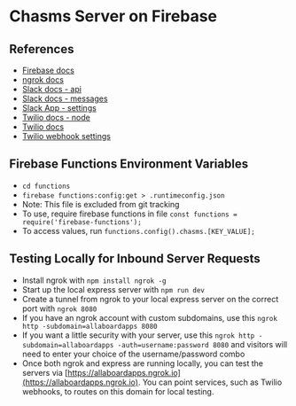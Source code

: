 # Chasms Server on Firebase

## References

* [Firebase docs](https://firebase.google.com/docs/)
* [ngrok docs](https://ngrok.com/docs)
* [Slack docs - api](https://api.slack.com/)
* [Slack docs - messages](https://api.slack.com/docs/messages)
* [Slack App - settings](https://api.slack.com/apps/A9S81RSSK)
* [Twilio docs - node](https://www.twilio.com/docs/libraries/node)
* [Twilio docs](https://www.twilio.com/docs/)
* [Twilio webhook settings](https://www.twilio.com/console/phone-numbers/PN9cdcec8e5706875057b9443833671a3d)

## Firebase Functions Environment Variables

* `cd functions`
* `firebase functions:config:get > .runtimeconfig.json`
* Note: This file is excluded from git tracking
* To use, require firebase functions in file `const functions = require('firebase-functions');`
* To access values, run `functions.config().chasms.[KEY_VALUE];`

## Testing Locally for Inbound Server Requests

* Install ngrok with `npm install ngrok -g`
* Start up the local express server with `npm run dev`
* Create a tunnel from ngrok to your local express server on the correct port with `ngrok 8080`
* If you have an ngrok account with custom subdomains, use this `ngrok http -subdomain=allaboardapps 8080`
* If you want a little security with your server, use this `ngrok http -subdomain=allaboardapps -auth=username:password 8080` and visitors will need to enter your choice of the username/password combo
* Once both ngrok and express are running locally, you can test the servers via [https://allaboardapps.ngrok.io](https://allaboardapps.ngrok.io). You can point services, such as Twilio webhooks, to routes on this domain for local testing.
